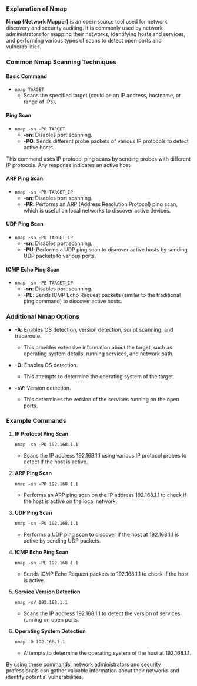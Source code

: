 ### Explanation of Nmap

**Nmap (Network Mapper)** is an open-source tool used for network discovery and security auditing. It is commonly used by network administrators for mapping their networks, identifying hosts and services, and performing various types of scans to detect open ports and vulnerabilities.

### Common Nmap Scanning Techniques

#### Basic Command

- `nmap TARGET`
  - Scans the specified target (could be an IP address, hostname, or range of IPs).

#### Ping Scan

- `nmap -sn -PO TARGET`
  - **-sn**: Disables port scanning.
  - **-PO**: Sends different probe packets of various IP protocols to detect active hosts.

This command uses IP protocol ping scans by sending probes with different IP protocols. Any response indicates an active host.

#### ARP Ping Scan

- `nmap -sn -PR TARGET_IP`
  - **-sn**: Disables port scanning.
  - **-PR**: Performs an ARP (Address Resolution Protocol) ping scan, which is useful on local networks to discover active devices.

#### UDP Ping Scan

- `nmap -sn -PU TARGET_IP`
  - **-sn**: Disables port scanning.
  - **-PU**: Performs a UDP ping scan to discover active hosts by sending UDP packets to various ports.

#### ICMP Echo Ping Scan

- `nmap -sn -PE TARGET_IP`
  - **-sn**: Disables port scanning.
  - **-PE**: Sends ICMP Echo Request packets (similar to the traditional ping command) to discover active hosts.

### Additional Nmap Options

- **-A**: Enables OS detection, version detection, script scanning, and traceroute.
  - This provides extensive information about the target, such as operating system details, running services, and network path.

- **-O**: Enables OS detection.
  - This attempts to determine the operating system of the target.

- **-sV**: Version detection.
  - This determines the version of the services running on the open ports.

### Example Commands

1. **IP Protocol Ping Scan**
   ```
   nmap -sn -PO 192.168.1.1
   ```
   - Scans the IP address 192.168.1.1 using various IP protocol probes to detect if the host is active.

2. **ARP Ping Scan**
   ```
   nmap -sn -PR 192.168.1.1
   ```
   - Performs an ARP ping scan on the IP address 192.168.1.1 to check if the host is active on the local network.

3. **UDP Ping Scan**
   ```
   nmap -sn -PU 192.168.1.1
   ```
   - Performs a UDP ping scan to discover if the host at 192.168.1.1 is active by sending UDP packets.

4. **ICMP Echo Ping Scan**
   ```
   nmap -sn -PE 192.168.1.1
   ```
   - Sends ICMP Echo Request packets to 192.168.1.1 to check if the host is active.

5. **Service Version Detection**
   ```
   nmap -sV 192.168.1.1
   ```
   - Scans the IP address 192.168.1.1 to detect the version of services running on open ports.

6. **Operating System Detection**
   ```
   nmap -O 192.168.1.1
   ```
   - Attempts to determine the operating system of the host at 192.168.1.1.

By using these commands, network administrators and security professionals can gather valuable information about their networks and identify potential vulnerabilities.
